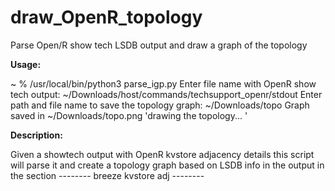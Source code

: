 # draw_OpenR_topology
Parse Open/R show tech LSDB output and draw a graph of the topology

**Usage:**

~ % /usr/local/bin/python3 parse_igp.py
Enter file name with OpenR show tech output: ~/Downloads/host/commands/techsupport_openr/stdout
Enter path and file name to save the topology graph: ~/Downloads/topo
Graph saved in ~/Downloads/topo.png
'drawing the topology... '

**Description:**

Given a showtech output with OpenR kvstore adjacency details this script will parse it and create a
topology graph based on LSDB info in the output in the section --------  breeze kvstore adj  --------
